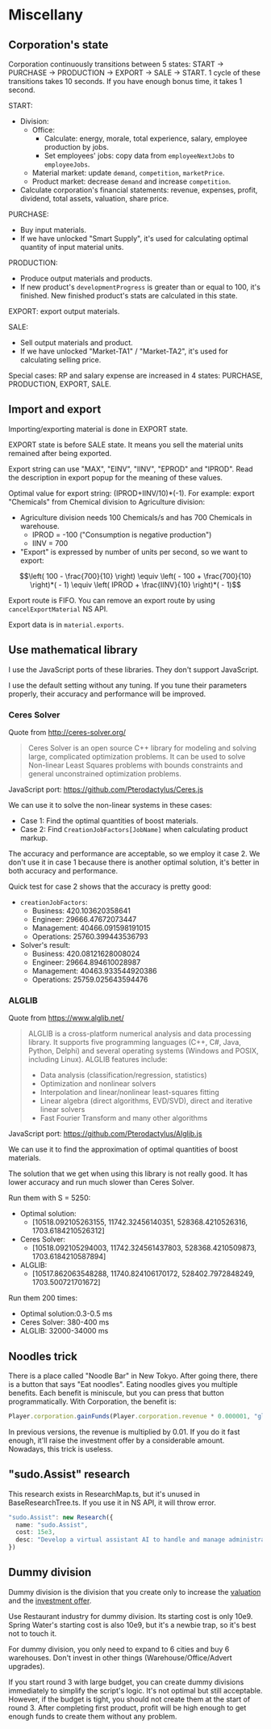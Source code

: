 # Miscellany

## Corporation's state

Corporation continuously transitions between 5 states: START → PURCHASE → PRODUCTION → EXPORT → SALE → START. 1 cycle of these transitions takes 10 seconds. If you have enough bonus time, it takes 1 second.

START:

- Division:
  - Office:
    - Calculate: energy, morale, total experience, salary, employee production by jobs.
    - Set employees' jobs: copy data from `employeeNextJobs` to `employeeJobs`.
  - Material market: update `demand`, `competition`, `marketPrice`.
  - Product market: decrease `demand` and increase `competition`.
- Calculate corporation's financial statements: revenue, expenses, profit, dividend, total assets, valuation, share price.

PURCHASE:

- Buy input materials.
- If we have unlocked "Smart Supply", it's used for calculating optimal quantity of input material units.

PRODUCTION:

- Produce output materials and products.
- If new product's `developmentProgress` is greater than or equal to 100, it's finished. New finished product's stats are calculated in this state.

EXPORT: export output materials.

SALE:

- Sell output materials and product.
- If we have unlocked "Market-TA1" / "Market-TA2", it's used for calculating selling price.

Special cases: RP and salary expense are increased in 4 states: PURCHASE, PRODUCTION, EXPORT, SALE.

## Import and export

Importing/exporting material is done in EXPORT state.

EXPORT state is before SALE state. It means you sell the material units remained after being exported.

Export string can use "MAX", "EINV", "IINV", "EPROD" and "IPROD". Read the description in export popup for the meaning of these values.

Optimal value for export string: (IPROD+IINV/10)\*(-1). For example: export "Chemicals" from Chemical division to Agriculture division:

- Agriculture division needs 100 Chemicals/s and has 700 Chemicals in warehouse.
  - IPROD = -100 ("Consumption is negative production")
  - IINV = 700
- "Export" is expressed by number of units per second, so we want to export:

$$\left( 100 - \frac{700}{10} \right) \equiv \left( - 100 + \frac{700}{10} \right)*( - 1) \equiv \left( IPROD + \frac{IINV}{10} \right)*( - 1)$$

Export route is FIFO. You can remove an export route by using `cancelExportMaterial` NS API.

Export data is in `material.exports`.

## Use mathematical library

I use the JavaScript ports of these libraries. They don't support JavaScript.

I use the default setting without any tuning. If you tune their parameters properly, their accuracy and performance will be improved.

### Ceres Solver

Quote from <http://ceres-solver.org/>

> Ceres Solver is an open source C++ library for modeling and solving large, complicated optimization problems. It can be used to solve Non-linear Least Squares problems with bounds constraints and general unconstrained optimization problems.

JavaScript port: <https://github.com/Pterodactylus/Ceres.js>

We can use it to solve the non-linear systems in these cases:

- Case 1: Find the optimal quantities of boost materials.
- Case 2: Find `CreationJobFactors[JobName]` when calculating product markup.

The accuracy and performance are acceptable, so we employ it case 2. We don't use it in case 1 because there is another optimal solution, it's better in both accuracy and performance.

Quick test for case 2 shows that the accuracy is pretty good:

- `creationJobFactors`:
  - Business: 420.103620358641
  - Engineer: 29666.47672073447
  - Management: 40466.091598191015
  - Operations: 25760.399443536793
- Solver's result:
  - Business: 420.08121628008024
  - Engineer: 29664.894610028987
  - Management: 40463.933544920386
  - Operations: 25759.025643594476

### ALGLIB

Quote from <https://www.alglib.net/>

> ALGLIB is a cross-platform numerical analysis and data processing library. It supports five programming languages (C++, C#, Java, Python, Delphi) and several operating systems (Windows and POSIX, including Linux). ALGLIB features include:
>
> - Data analysis (classification/regression, statistics)
> - Optimization and nonlinear solvers
> - Interpolation and linear/nonlinear least-squares fitting
> - Linear algebra (direct algorithms, EVD/SVD), direct and iterative linear solvers
> - Fast Fourier Transform and many other algorithms

JavaScript port: <https://github.com/Pterodactylus/Alglib.js>

We can use it to find the approximation of optimal quantities of boost materials.

The solution that we get when using this library is not really good. It has lower accuracy and run much slower than Ceres Solver.

Run them with S = 5250:

- Optimal solution:
  - [10518.092105263155, 11742.32456140351, 528368.4210526316, 1703.6184210526312]
- Ceres Solver:
  - [10518.092105294003, 11742.324561437803, 528368.4210509873, 1703.6184210587894]
- ALGLIB:
  - [10517.862063548288, 11740.824106170172, 528402.7972848249, 1703.500721701672]

Run them 200 times:

- Optimal solution:0.3-0.5 ms
- Ceres Solver: 380-400 ms
- ALGLIB: 32000-34000 ms

## Noodles trick

There is a place called "Noodle Bar" in New Tokyo. After going there, there is a button that says "Eat noodles". Eating noodles gives you multiple benefits. Each benefit is miniscule, but you can press that button programmatically. With Corporation, the benefit is:

```typescript
Player.corporation.gainFunds(Player.corporation.revenue * 0.000001, "glitch in reality");
```

In previous versions, the revenue is multiplied by 0.01. If you do it fast enough, it'll raise the investment offer by a considerable amount. Nowadays, this trick is useless.

## "sudo.Assist" research

This research exists in ResearchMap.ts, but it's unused in BaseResearchTree.ts. If you use it in NS API, it will throw error.

```typescript
"sudo.Assist": new Research({
  name: "sudo.Assist",
  cost: 15e3,
  desc: "Develop a virtual assistant AI to handle and manage administrative issues for your corporation.",
})
```

## Dummy division

Dummy division is the division that you create only to increase the [valuation](./financial-statement.md) and the [investment offer](./financial-statement.md).

Use Restaurant industry for dummy division. Its starting cost is only 10e9. Spring Water's starting cost is also 10e9, but it's a newbie trap, so it's best not to touch it.

For dummy division, you only need to expand to 6 cities and buy 6 warehouses. Don't invest in other things (Warehouse/Office/Advert upgrades).

If you start round 3 with large budget, you can create dummy divisions immediately to simplify the script's logic. It's not optimal but still acceptable. However, if the budget is tight, you should not create them at the start of round 3. After completing first product, profit will be high enough to get enough funds to create them without any problem.
